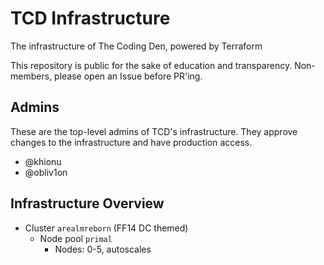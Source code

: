 # TCD Infrastructure
The infrastructure of The Coding Den, powered by Terraform

This repository is public for the sake of education and transparency. Non-members, please open an Issue before PR'ing.

## Admins
These are the top-level admins of TCD's infrastructure. They approve changes to the infrastructure and have production access.
- @khionu
- @obliv1on

## Infrastructure Overview
- Cluster `arealmreborn` (FF14 DC themed)
  - Node pool `primal`
    - Nodes: 0-5, autoscales
